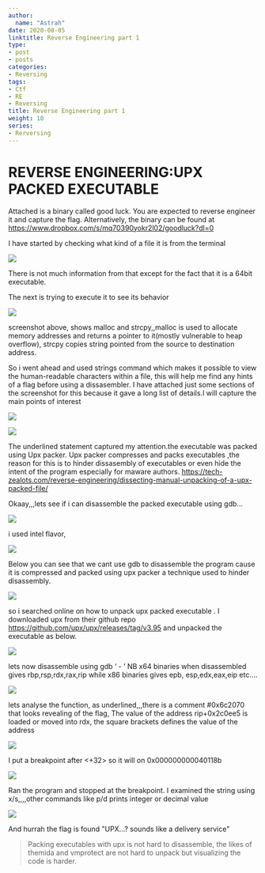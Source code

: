 ```yaml
---
author:
  name: "Astrah"
date: 2020-08-05
linktitle: Reverse Engineering part 1
type:
- post 
- posts
categories:
- Reversing
tags:
- Ctf
- RE
- Reversing
title: Reverse Engineering part 1
weight: 10
series:
- Rerversing
---
```


# REVERSE ENGINEERING:UPX PACKED EXECUTABLE
Attached is a binary called good luck. You are expected to reverse engineer it and capture the flag. Alternatively, the binary can be found at https://www.dropbox.com/s/mq70390yokr2l02/goodluck?dl=0 

I have started by checking what kind of a file it is from the terminal

![](/images/RE1.1.png)

There is not much information from that except for the fact that it is a 64bit executable.

The next is trying to execute it to see its behavior

![](/images/RE1.2.png)


screenshot above, shows malloc and strcpy,,malloc is used to allocate memory addresses and returns a pointer to it(mostly vulnerable to heap overflow), strcpy copies string pointed from the source to destination address.


So i went ahead and used strings command which makes it possible to view the human-readable characters within a file, this will help me find any hints of a flag before using a dissasembler.
I have attached just some sections of the screenshot for this because it gave a long list of details.I will capture the main points of interest

![](/images/RE1.3.png)

![](/images/RE1.4.png)


The underlined statement captured my attention.the executable was packed using Upx packer.
Upx packer compresses and packs executables ,the reason for this is to hinder dissasembly of executables or even hide the intent of the program especially for maware authors.
https://tech-zealots.com/reverse-engineering/dissecting-manual-unpacking-of-a-upx-packed-file/

Okaay,,,lets see if i can disassemble the packed executable using gdb...

![](/images/RE1.5.png)


i used intel flavor, 

![](/images/RE1.6.png)


Below you can see that we cant use gdb to disassemble the program cause it is compressed and packed using upx packer a technique used to hinder disassembly.

![](/images/RE1.7.png)


so i searched online on how to unpack upx packed executable . I downloaded upx from their github repo https://github.com/upx/upx/releases/tag/v3.95 and unpacked the executable as below.

![](/images/RE1.8.png)


lets now disassemble using gdb ‘ - ’
NB x64 binaries when disassembled gives rbp,rsp,rdx,rax,rip while x86 binaries gives epb, esp,edx,eax,eip etc....

![](/images/RE1.9.png)

lets analyse the function, as underlined,,,there is a comment #0x6c2070<flag> that looks revealing of the flag, 
The value of the address rip+0x2c0ee5 is loaded or moved into rdx, the square brackets defines the value of the address

![](/images/RE1.10.png)


I put a breakpoint after <+32> so it will on 0x000000000040118b

![](/images/RE1.11.png)


Ran the program and stopped at the breakpoint. I examined the string using x/s,,,,other commands like p/d prints integer or decimal value

![](/images/RE1.12.png)

And hurrah the flag is found "UPX...? sounds like a delivery service"

> Packing executables with upx is not hard to disassemble, the likes of themida and vmprotect are not hard to unpack but visualizing the code is harder.
